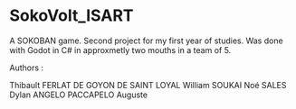 # SokoVolt_ISART
A SOKOBAN game. Second project for my first year of studies. Was done with Godot in C# in approxmetly two mouths in a team of 5.

Authors :

Thibault FERLAT DE GOYON DE SAINT LOYAL
William SOUKAI
Noé SALES
Dylan ANGELO
PACCAPELO Auguste
